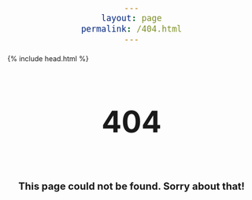 ```yaml
---
layout: page
permalink: /404.html
---
```


  {% include head.html %}

  
  <style>
    h1 {text-align: center; font-size: 60px}
    div {text-align: center; font-size: 20px}
  </style>

  <h1>404<h1>
  
  <div>This page could not be found. Sorry about that!</div>

